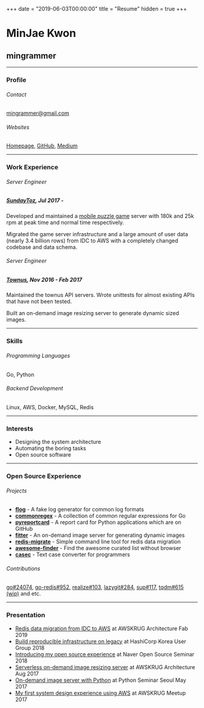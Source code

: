 +++
date = "2019-06-03T00:00:00"
title = "Resume"
hidden = true
+++

# MinJae Kwon

## mingrammer

---

### Profile

###### Contact

[mingrammer@gmail.com](mingrammer@gmail.com)

###### Websites

[Homepage](https://mingrammer.com), [GitHub](https://github.com/mingrammer), [Medium](https://medium.com/@mingrammer)

---

### Work Experience

###### Server Engineer
##### [SundayToz](http://corp.sundaytoz.com/), Jul 2017 -

Developed and maintained a [mobile puzzle game](http://corp.sundaytoz.com/sachunsung-) server with 180k and 25k rpm at peak time and normal time respectively.

Migrated the game server infrastructure and a large amount of user data (nearly 3.4 billion rows) from IDC to AWS with a completely changed codebase and data schema.

###### Server Engineer
##### [Townus](https://www.townus.co.kr/), Nov 2016 - Feb 2017

Maintained the townus API servers. Wrote unittests for almost existing APIs that have not been tested.

Built an on-demand image resizing server to generate dynamic sized images.

---

### Skills

###### Programming Languages
    
Go, Python

###### Backend Development

Linux, AWS, Docker, MySQL, Redis

---

### Interests

- Designing the system architecture
- Automating the boring tasks
- Open source software

---

### Open Source Experience

###### Projects

- **[flog](https://github.com/mingrammer/flog)** - A fake log generator for common log formats
- **[commonregex](https://github.com/mingrammer/commonregex)** - A collection of common regular expressions for Go
- **[pyreportcard](https://github.com/mingrammer/pyreportcard)** - A report card for Python applications which are on GitHub
- **[fitter](https://github.com/mingrammer/fitter)** - An on-demand image server for generating dynamic images
- **[redis-migrate](https://github.com/mingrammer/redis-migrate)** - Simple command line tool for redis data migration
- **[awesome-finder](https://github.com/mingrammer/awesome-finder)** - Find the awesome curated list without browser
- **[casec](https://github.com/mingrammer/casec)** - Text case converter for programmers

###### Contributions

[go#24074](https://github.com/golang/go/pull/24074), [go-redis#952](https://github.com/go-redis/redis/pull/952), [realize#103](https://github.com/oxequa/realize/pull/103), [lazygit#284](https://github.com/jesseduffield/lazygit/pull/284), [sup#117](https://github.com/pressly/sup/pull/117), [tqdm#615 (wip)](https://github.com/tqdm/tqdm/pull/615) and etc.

---

### Presentation

- [Redis data migration from IDC to AWS](https://speakerdeck.com/mingrammer/idceseo-awsro-redis-deiteo-ijeonhagi) at AWSKRUG Architecture Fab 2019
- [Build reproducible infrastructure on legacy](https://speakerdeck.com/mingrammer/regeosi-wieseo-jaehyeon-ganeunghan-hwangyeong-gucughagi) at HashiCorp Korea User Group 2018
- [Introducing my open source experience](https://speakerdeck.com/mingrammer/gaebaljayi-heunhan-cwimi-opeunsoseu-gaebal) at Naver Open Source Seminar 2018
- [Serverless on-demand image resizing server](https://speakerdeck.com/mingrammer/building-a-serverless-application-with-aws) at AWSKRUG Architecture Aug 2017
- [On-demand image server with Python](https://speakerdeck.com/mingrammer/on-demand-image-server-with-python) at Python Seminar Seoul May 2017
- [My first system design experience using AWS](https://speakerdeck.com/mingrammer/cobo-seobeo-gaebaljayi-aws-hoego) at AWSKRUG Meetup 2017
